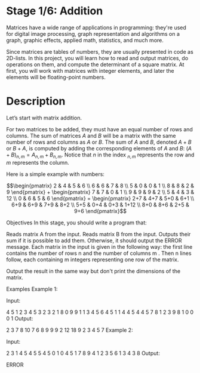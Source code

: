 # Stage 1/6: Addition
Matrices have a wide range of applications in programming: they're used for digital image processing, graph representation and algorithms on a graph, graphic effects, applied math, statistics, and much more.

Since matrices are tables of numbers, they are usually presented in code as 2D-lists. In this project, you will learn how to read and output matrices, do operations on them, and compute the determinant of a square matrix. At first, you will work with matrices with integer elements, and later the elements will be floating-point numbers.

# Description
Let’s start with matrix addition.

For two matrices to be added, they must have an equal number of rows and columns. The sum of matrices $A$ and $B$ will be a matrix with the same number of rows and columns as $A$ or $B$. The sum of $A$ and $B$, denoted $A+B$ or $B+A$, is computed by adding the corresponding elements of $A$ and $B$: $`(A+B)_{n,m}=A_{n,m}+B_{n,m}`$. Notice that $n$ in the index $_{n,m}$ represents the row and $m$ represents the column.

Here is a simple example with numbers:
```math
\begin{pmatrix}
2 & 4 & 5 & 6 \\
6 & 6 & 7 & 8 \\
5 & 0 & 0 & 1 \\
8 & 8 & 2 & 9 \end{pmatrix}
+
\begin{pmatrix}
7 & 7 & 0 & 1 \\
9 & 9 & 9 & 2 \\
5 & 4 & 3 & 12 \\
0 & 6 & 5 & 6 \end{pmatrix}
=
\begin{pmatrix}
2+7 & 4+7 & 5+0 & 6+1 \\
6+9 & 6+9 & 7+9 & 8+2 \\
5+5 & 0+4 & 0+3 & 1+12 \\
8+0 & 8+6 & 2+5 & 9+6 \end{pmatrix}
```


Objectives
In this stage, you should write a program that:

Reads matrix A
from the input.
Reads matrix B
from the input.
Outputs their sum if it is possible to add them. Otherwise, it should output the ERROR message.
Each matrix in the input is given in the following way: the first line contains the number of rows n
and the number of columns m
. Then n
lines follow, each containing m
integers representing one row of the matrix.

Output the result in the same way but don't print the dimensions of the matrix.

Examples
Example 1:

Input:

4 5
1 2 3 4 5
3 2 3 2 1
8 0 9 9 1
1 3 4 5 6
4 5
1 1 4 4 5
4 4 5 7 8
1 2 3 9 8
1 0 0 0 1
Output:

2 3 7 8 10
7 6 8 9 9
9 2 12 18 9
2 3 4 5 7
Example 2:

Input:

2 3
1 4 5
4 5 5
4 5
0 1 0 4 5
1 7 8 9 4
1 2 3 5 6
1 3 4 3 8
Output:

ERROR